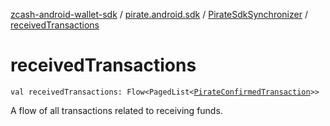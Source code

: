 [zcash-android-wallet-sdk](../../index.md) / [pirate.android.sdk](../index.md) / [PirateSdkSynchronizer](index.md) / [receivedTransactions](./received-transactions.md)

# receivedTransactions

`val receivedTransactions: Flow<PagedList<`[`PirateConfirmedTransaction`](../../pirate.android.sdk.db.entity/-confirmed-transaction/index.md)`>>`

A flow of all transactions related to receiving funds.

